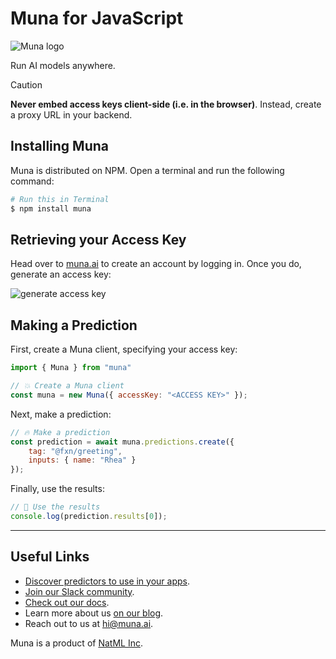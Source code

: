 # Muna for JavaScript

![Muna logo](https://raw.githubusercontent.com/muna-ai/.github/main/logo_wide.png)

Run AI models anywhere.

> [!CAUTION]
> **Never embed access keys client-side (i.e. in the browser)**. Instead, create a proxy URL in your backend.

## Installing Muna
Muna is distributed on NPM. Open a terminal and run the following command:
```bash
# Run this in Terminal
$ npm install muna
```

## Retrieving your Access Key
Head over to [muna.ai](https://muna.ai) to create an account by logging in. Once you do, generate an access key:

![generate access key](https://raw.githubusercontent.com/muna-ai/.github/main/access_key.gif)

## Making a Prediction
First, create a Muna client, specifying your access key:
```js
import { Muna } from "muna"

// 💥 Create a Muna client
const muna = new Muna({ accessKey: "<ACCESS KEY>" });
```

Next, make a prediction:
```js
// 🔥 Make a prediction
const prediction = await muna.predictions.create({
    tag: "@fxn/greeting",
    inputs: { name: "Rhea" }
});
```

Finally, use the results:
```js
// 🚀 Use the results
console.log(prediction.results[0]);
```

___

## Useful Links
- [Discover predictors to use in your apps](https://muna.ai/explore).
- [Join our Slack community](https://muna.ai/slack).
- [Check out our docs](https://docs.muna.ai).
- Learn more about us [on our blog](https://blog.muna.ai).
- Reach out to us at [hi@muna.ai](mailto:hi@muna.ai).

Muna is a product of [NatML Inc](https://github.com/natmlx).
